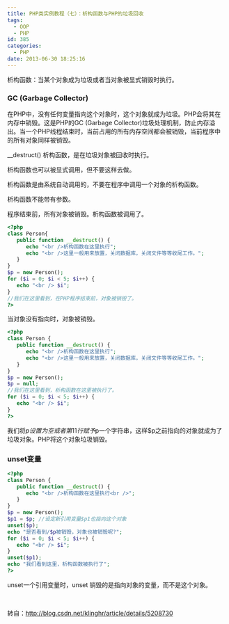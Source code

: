 ```yaml
---
title: PHP类实例教程（七）：析构函数与PHP的垃圾回收
tags:
  - OOP
  - PHP
id: 385
categories:
  - PHP
date: 2013-06-30 18:25:16
---
```


析构函数：当某个对象成为垃圾或者当对象被显式销毁时执行。

### GC (Garbage Collector)

在PHP中，没有任何变量指向这个对象时，这个对象就成为垃圾。PHP会将其在内存中销毁。这是PHP的GC (Garbage Collector)垃圾处理机制，防止内存溢出。当一个PHP线程结束时，当前占用的所有内存空间都会被销毁，当前程序中的所有对象同样被销毁。

__destruct() 析构函数，是在垃圾对象被回收时执行。

析构函数也可以被显式调用，但不要这样去做。

析构函数是由系统自动调用的，不要在程序中调用一个对象的析构函数。

析构函数不能带有参数。

程序结束前，所有对象被销毁。析构函数被调用了。

```php
<?php
class Person{
   public function __destruct() {
      echo "<br />析构函数在这里执行";
      echo "<br />这里一般用来放置，关闭数据库，关闭文件等等收尾工作。";
   }
}
$p = new Person();
for ($i = 0; $i < 5; $i++) {
   echo "<br /> $i";
}
//我们在这里看到，在PHP程序结束前，对象被销毁了。
?>
```

当对象没有指向时，对象被销毁。

```php
<?php
class Person {
   public function __destruct() {
      echo "<br />析构函数在这里执行";
      echo "<br />这里一般用来放置，关闭数据库，关闭文件等等收尾工作。";
   }
}
$p = new Person();
$p = null;
//我们在这里看到，析构函数在这里被执行了。
for ($i = 0; $i < 5; $i++) {
   echo "<br /> $i";
}
?>
```

我们将$p设置为空或者第11行赋予$p一个字符串，这样$p之前指向的对象就成为了垃圾对象。PHP将这个对象垃圾销毁。

### unset变量

```php
<?php
class Person {
   public function __destruct() {
      echo "<br />析构函数在这里执行<br />";
   }
}
$p = new Person();
$p1 = $p; //设定新引用变量$p1也指向这个对象
unset($p);
echo "是否看到/$p被销毁，对象也被销毁呢?";
for ($i = 0; $i < 5; $i++) {
   echo "<br /> $i";
}
unset($p1);
echo "我们看到这里，析构函数被执行了";
?>
```

unset一个引用变量时，unset 销毁的是指向对象的变量，而不是这个对象。

&nbsp;

转自：http://blog.csdn.net/klinghr/article/details/5208730
